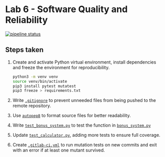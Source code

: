 # Lab 6 - Software Quality and Reliability

[![pipeline status](https://gitlab.com/Sh3B0/sqr-lab6/badges/main/pipeline.svg)](https://gitlab.com/Sh3B0/sqr-lab6/-/commits/main)

## Steps taken

1. Create and activate Python virtual environment, install dependencies and freeze the environment for reproducibility.

   ```bash
   python3 -m venv venv
   source venv/bin/activate
   pip3 install pytest mutatest
   pip3 freeze > requirements.txt
   ```

2. Write [`.gitignore`](./.gitignore) to prevent unneeded files from being pushed to the remote repository.

3. Use [`autopep8`](https://pypi.org/project/autopep8/) to format source files for better readability.
4. Write [`test_bonus_system.py`](./src/test_bonus_system.py) to test the function in [`bonus_system.py`](./src/bonus_system.py)
5. Update [`test_calculator.py`](./src/test_calculator.py), adding more tests to ensure full coverage.
6. Create [`.gitlab-ci.yml`](./.gitlab-ci.yml) to run mutation tests on new commits and exit with an error if at least one mutant survived.
